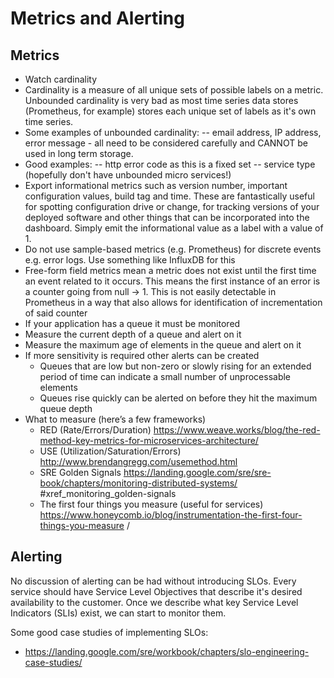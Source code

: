 # Metrics and Alerting

## Metrics

- Watch cardinality
- Cardinality is a measure of all unique sets of possible labels on a metric. Unbounded cardinality is very bad as most time series data stores (Prometheus, for example) stores each unique set of labels as it's own time series.
- Some examples of unbounded cardinality:
-- email address, IP address, error message - all need to be considered carefully and CANNOT be used in long term storage.
- Good examples:
-- http error code as this is a fixed set
-- service type (hopefully don't have unbounded micro services!)
- Export informational metrics such as version number, important configuration values, build tag and time. These are fantastically useful for spotting configuration drive or change, for tracking versions of your deployed software and other things that can be incorporated into the dashboard. Simply emit the informational value as a label with a value of 1.
- Do not use sample-based metrics (e.g. Prometheus) for discrete events e.g. error logs. Use something like InfluxDB for this
- Free-form field metrics mean a metric does not exist until the first time an event related to it occurs. This means the first instance of an error is a counter going from null -> 1. This is not easily detectable in Prometheus in a way that also allows for identification of incrementation of said counter
- If your application has a queue it must be monitored
- Measure the current depth of a queue and alert on it
- Measure the maximum age of elements in the queue and alert on it
- If more sensitivity is required other alerts can be created
    - Queues that are low but non-zero or slowly rising for an extended period of time can indicate a small number of unprocessable elements
    - Queues rise quickly can be alerted on before they hit the maximum queue depth
- What to measure (here’s a few frameworks)
    - RED (Rate/Errors/Duration) https://www.weave.works/blog/the-red-method-key-metrics-for-microservices-architecture/
    - USE (Utilization/Saturation/Errors) http://www.brendangregg.com/usemethod.html
    - SRE Golden Signals https://landing.google.com/sre/sre-book/chapters/monitoring-distributed-systems/ #xref_monitoring_golden-signals
    - The first four things you measure (useful for services) https://www.honeycomb.io/blog/instrumentation-the-first-four-things-you-measure /

## Alerting

No discussion of alerting can be had without introducing SLOs. Every service should have Service Level Objectives that describe it's desired availability to the 
customer. Once we describe what key Service Level Indicators (SLIs) exist, we can start to monitor them.

Some good case studies of implementing SLOs:

- https://landing.google.com/sre/workbook/chapters/slo-engineering-case-studies/
